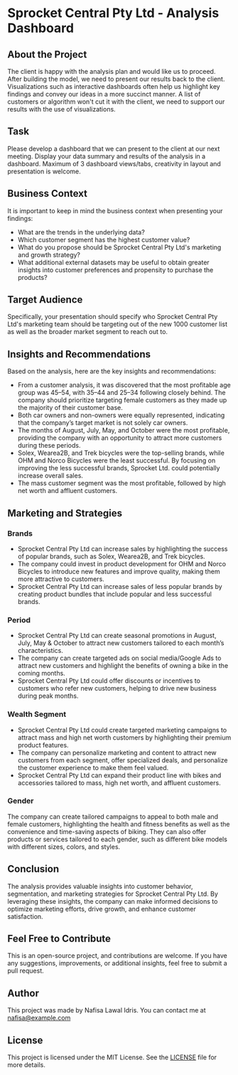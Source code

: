 # Sprocket Central Pty Ltd - Analysis Dashboard

## About the Project
The client is happy with the analysis plan and would like us to proceed. After building the model, we need to present our results back to the client. Visualizations such as interactive dashboards often help us highlight key findings and convey our ideas in a more succinct manner. A list of customers or algorithm won't cut it with the client, we need to support our results with the use of visualizations.

## Task
Please develop a dashboard that we can present to the client at our next meeting. Display your data summary and results of the analysis in a dashboard. Maximum of 3 dashboard views/tabs, creativity in layout and presentation is welcome.

## Business Context
It is important to keep in mind the business context when presenting your findings:

- What are the trends in the underlying data?
- Which customer segment has the highest customer value?
- What do you propose should be Sprocket Central Pty Ltd's marketing and growth strategy?
- What additional external datasets may be useful to obtain greater insights into customer preferences and propensity to purchase the products?

## Target Audience
Specifically, your presentation should specify who Sprocket Central Pty Ltd's marketing team should be targeting out of the new 1000 customer list as well as the broader market segment to reach out to.

## Insights and Recommendations
Based on the analysis, here are the key insights and recommendations:

- From a customer analysis, it was discovered that the most profitable age group was 45–54, with 35–44 and 25–34 following closely behind. The company should prioritize targeting female customers as they made up the majority of their customer base.
- Both car owners and non-owners were equally represented, indicating that the company’s target market is not solely car owners.
- The months of August, July, May, and October were the most profitable, providing the company with an opportunity to attract more customers during these periods.
- Solex, Wearea2B, and Trek bicycles were the top-selling brands, while OHM and Norco Bicycles were the least successful. By focusing on improving the less successful brands, Sprocket Ltd. could potentially increase overall sales.
- The mass customer segment was the most profitable, followed by high net worth and affluent customers.

## Marketing and Strategies
### Brands
- Sprocket Central Pty Ltd can increase sales by highlighting the success of popular brands, such as Solex, Wearea2B, and Trek bicycles.
- The company could invest in product development for OHM and Norco Bicycles to introduce new features and improve quality, making them more attractive to customers.
- Sprocket Central Pty Ltd can increase sales of less popular brands by creating product bundles that include popular and less successful brands.

### Period
- Sprocket Central Pty Ltd can create seasonal promotions in August, July, May & October to attract new customers tailored to each month’s characteristics.
- The company can create targeted ads on social media/Google Ads to attract new customers and highlight the benefits of owning a bike in the coming months.
- Sprocket Central Pty Ltd could offer discounts or incentives to customers who refer new customers, helping to drive new business during peak months.

### Wealth Segment
- Sprocket Central Pty Ltd could create targeted marketing campaigns to attract mass and high net worth customers by highlighting their premium product features.
- The company can personalize marketing and content to attract new customers from each segment, offer specialized deals, and personalize the customer experience to make them feel valued.
- Sprocket Central Pty Ltd can expand their product line with bikes and accessories tailored to mass, high net worth, and affluent customers.

### Gender
The company can create tailored campaigns to appeal to both male and female customers, highlighting the health and fitness benefits as well as the convenience and time-saving aspects of biking. They can also offer products or services tailored to each gender, such as different bike models with different sizes, colors, and styles.

## Conclusion
The analysis provides valuable insights into customer behavior, segmentation, and marketing strategies for Sprocket Central Pty Ltd. By leveraging these insights, the company can make informed decisions to optimize marketing efforts, drive growth, and enhance customer satisfaction.

## Feel Free to Contribute
This is an open-source project, and contributions are welcome. If you have any suggestions, improvements, or additional insights, feel free to submit a pull request.

## Author
This project was made by Nafisa Lawal Idris. You can contact me at nafisa@example.com

## License
This project is licensed under the MIT License. See the [LICENSE](LICENSE) file for more details.
